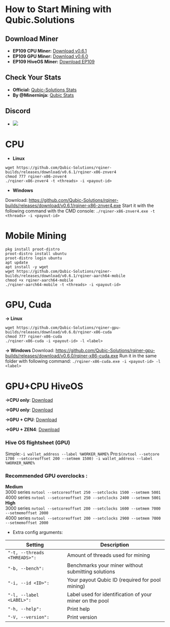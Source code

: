 # How to Start Mining with Qubic.Solutions

## Download Miner
- **EP109 CPU Miner:** [Download v0.6.1](https://github.com/Qubic-Solutions/rqiner-builds/releases/tag/v0.6.1)
- **EP109 GPU Miner:** [Download v0.6.0](https://github.com/Qubic-Solutions/rqiner-gpu-builds/releases/tag/v0.6.0)
- **EP109 HiveOS Miner:** [Download EP109](https://github.com/Qubic-Solutions/HiveOS/releases/tag/EP109)

## Check Your Stats
- **Official:** [Qubic-Solutions Stats](https://pooltemp.qubic.solutions/info?miner=YOURIDHERE)
- **By @Minerninja:** [Qubic Stats](http://qubic.commando.sh/)

## **Discord**
- [![](https://img.shields.io/discord/1179806757204267090?color=5865F2&logo=Discord&style=flat-square)](https://discord.gg/zTrdShyQu2)

# **CPU** 
- **Linux**
```
wget https://github.com/Qubic-Solutions/rqiner-builds/releases/download/v0.6.1/rqiner-x86-znver4
chmod 777 rqiner-x86-znver4
./rqiner-x86-znver4 -t <threads> -i <payout-id>
```

- **Windows**

Download: https://github.com/Qubic-Solutions/rqiner-builds/releases/download/v0.6.1/rqiner-x86-znver4.exe
Start it with the following command with the CMD console:
`./rqiner-x86-znver4.exe -t <threads> -i <payout-id>`

# **Mobile Mining** 
```
pkg install proot-distro
proot-distro install ubuntu
proot-distro login ubuntu
apt update
apt install -y wget
wget https://github.com/Qubic-Solutions/rqiner-builds/releases/download/v0.6.1/rqiner-aarch64-mobile
chmod +x rqiner-aarch64-mobile
./rqiner-aarch64-mobile -t <threads> -i <payout-id>
```
# **GPU, Cuda**

**→ Linux**
```
wget https://github.com/Qubic-Solutions/rqiner-gpu-builds/releases/download/v0.6.0/rqiner-x86-cuda
chmod 777 rqiner-x86-cuda
./rqiner-x86-cuda -i <payout-id> -l <label>
```
**→ Windows**
Download: https://github.com/Qubic-Solutions/rqiner-gpu-builds/releases/download/v0.6.0/rqiner-x86-cuda.exe
Run it in the same folder with following command:
`./rqiner-x86-cuda.exe -i <payout-id> -l <label>`

# GPU+CPU HiveOS 

**→CPU only**: [Download](https://github.com/Qubic-Solutions/HiveOS/releases/download/EP109/rqiner-x86-CPU.v.0.6.1.tar.gz)

**→GPU only**: [Download](https://github.com/Qubic-Solutions/HiveOS/releases/download/EP109/rqiner-x86-cuda-gpu.0.6.0.tar.gz)

**→GPU + CPU**: [Download](https://github.com/Qubic-Solutions/HiveOS/releases/download/EP109/rqiner-x86-cuda-Nvidia.Broadwell.0.6.0.tar.gz)

**→GPU + ZEN4**: [Download](https://github.com/Qubic-Solutions/HiveOS/releases/download/EP109/rqiner-x86-cuda-Nvidia.Zen4.0.6.0.tar.gz)

### Hive OS flightsheet (GPU)
Simple:```-i wallet_address --label %WORKER_NAME%```
Pro:```$(nvtool --setcore 1700 --setcoreoffset 200 --setmem 1500) -i wallet_address --label %WORKER_NAME%```

### Recommended GPU overclocks :  
**Medium**  
3000 series ```nvtool --setcoreoffset 250 --setclocks 1500 --setmem 5001```  
4000 series ```nvtool --setcoreoffset 250 --setclocks 2400 --setmem 5001```  
**High**  
3000 series ```nvtool --setcoreoffset 200 --setclocks 1600 --setmem 7000 --setmemoffset 2000```  
4000 series ```nvtool --setcoreoffset 200 --setclocks 2900 --setmem 7000 --setmemoffset 2000```  

- Extra config arguments:

| Setting | Description |
| ---- | --------- |
| ```"-t, --threads <THREADS>":``` | Amount of threads used for mining |
| ```"-b, --bench":``` |  Benchmarks your miner without submitting solutions |
| ```"-i, --id <ID>":``` |  Your payout Qubic ID (required for pool mining) |
|  ```"-l, --label <LABEL>": ``` |  Label used for identification of your miner on the pool |
| ```"-h, --help": ```  |  Print help  |
| ```"-V, --version": ```  |  Print version  |


